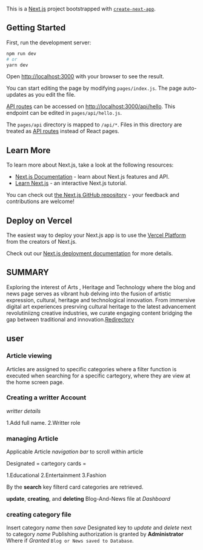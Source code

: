 This is a [Next.js](https://nextjs.org/) project bootstrapped with [`create-next-app`](https://github.com/vercel/next.js/tree/canary/packages/create-next-app).

## Getting Started

First, run the development server:


```bash
npm run dev
# or
yarn dev
```

Open [http://localhost:3000](http://localhost:3000) with your browser to see the result.

You can start editing the page by modifying `pages/index.js`. The page auto-updates as you edit the file.

[API routes](https://nextjs.org/docs/api-routes/introduction) can be accessed on [http://localhost:3000/api/hello](http://localhost:3000/api/hello). This endpoint can be edited in `pages/api/hello.js`.

The `pages/api` directory is mapped to `/api/*`. Files in this directory are treated as [API routes](https://nextjs.org/docs/api-routes/introduction) instead of React pages.

## Learn More

To learn more about Next.js, take a look at the following resources:

- [Next.js Documentation](https://nextjs.org/docs) - learn about Next.js features and API.
- [Learn Next.js](https://nextjs.org/learn) - an interactive Next.js tutorial.

You can check out [the Next.js GitHub repository](https://github.com/vercel/next.js/) - your feedback and contributions are welcome!

## Deploy on Vercel

The easiest way to deploy your Next.js app is to use the [Vercel Platform](https://vercel.com/new?utm_medium=default-template&filter=next.js&utm_source=create-next-app&utm_campaign=create-next-app-readme) from the creators of Next.js.

Check out our [Next.js deployment documentation](https://nextjs.org/docs/deployment) for more details.

## SUMMARY
Exploring the interest of Arts , Heritage and Technology where the blog and news page serves as vibrant hub delving into the fusion of artistic expression, cultural, heritage and technological innovation.
From immersive digital art experiences presrving cultural heritage to the latest advancement revolutiniizng creative industries, we curate engaging content bridging the gap between traditional and innovation.[Redirectory](https://docs.google.com/presentation/d/1eWHWL6Akn9R475ZpZybEgtfNvyaUNczk3dOsYj0YUHQ/edit?usp=sharing)

## user
### Article viewing
Articles are assigned to specific categories where a filter function is executed when searching for a specific cartegory, where they are view at the home screen page.

### Creating a writter Account

*writter details*

1.Add full name.
2.Writter role

### managing Article

Applicable Article *navigation bar* to scroll within article

Designated = cartegory cards =

1.Educational
2.Entertainment
3.Fashion

By the **search** key filterd card categories are retrieved.

**update**, **creating**, and **deleting** Blog-And-News file at *Dashboard*

### creating category file

Insert category *name* then *save*
Designated key to *update* and *delete* next to category *name*
Publishing authorization is granted by **Administrator**
Where if *Granted* ```Blog or News saved to Database```.

